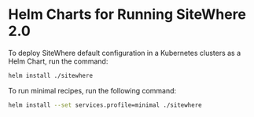 # Helm Charts for Running SiteWhere 2.0

To deploy SiteWhere default configuration in a Kubernetes clusters as a Helm Chart, run the command:

```sh
helm install ./sitewhere
```

To run minimal recipes, run the following command:

```sh
helm install --set services.profile=minimal ./sitewhere
```